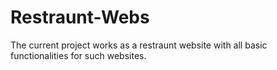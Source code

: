 # Restraunt-Webs
The current project works as a restraunt website with all basic functionalities for such websites. 

